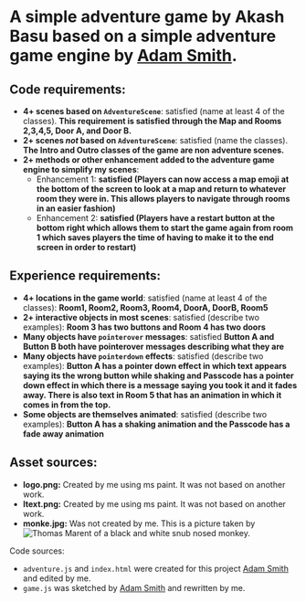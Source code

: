 # A simple adventure game by Akash Basu based on a simple adventure game engine by [Adam Smith](https://github.com/rndmcnlly).

## Code requirements:
- **4+ scenes based on `AdventureScene`**: satisfied (name at least 4 of the classes). **This requirement is satisfied through the Map and Rooms 2,3,4,5, Door A, and Door B.**
- **2+ scenes *not* based on `AdventureScene`**: satisfied (name the classes). **The Intro and Outro classes of the game are non adventure scenes.** 
- **2+ methods or other enhancement added to the adventure game engine to simplify my scenes**:
    - Enhancement 1: **satisfied (Players can now access a map emoji at the bottom of the screen to look at a map and return to whatever room they were in. This allows players to navigate through rooms in an easier fashion)**
    - Enhancement 2: **satisfied (Players have a restart button at the bottom right which allows them to start the game again from room 1 which saves players the time of having to make it to the end screen in order to restart)**

## Experience requirements:
- **4+ locations in the game world**: satisfied (name at least 4 of the classes): **Room1, Room2, Room3, Room4, DoorA, DoorB, Room5**
- **2+ interactive objects in most scenes**: satisfied (describe two examples): **Room 3 has two buttons and Room 4 has two doors**
- **Many objects have `pointerover` messages**: satisfied **Button A and Button B both have pointerover messages describing what they are**
- **Many objects have `pointerdown` effects**: satisfied (describe two examples): **Button A has a pointer down effect in which text appears saying its the wrong button while shaking and Passcode has a pointer down effect in which there is a message saying you took it and it fades away. There is also text in Room 5 that has an animation in which it comes in from the top.**
- **Some objects are themselves animated**: satisfied (describe two examples): **Button A has a shaking animation and the Passcode has a fade away animation**

## Asset sources:
- **logo.png:** Created by me using ms paint. It was not based on another work.
- **ltext.png:** Created by me using ms paint. It was not based on another work.
- **monke.jpg:** Was not created by me. This is a picture taken by ![Thomas Marent](https://www.smithsonianmag.com/smart-news/monkeys-like-full-red-lips-too-180957565/) of a black and white snub nosed monkey.

Code sources:
- `adventure.js` and `index.html` were created for this project [Adam Smith](https://github.com/rndmcnlly) and edited by me.
- `game.js` was sketched by [Adam Smith](https://github.com/rndmcnlly) and rewritten by me.
